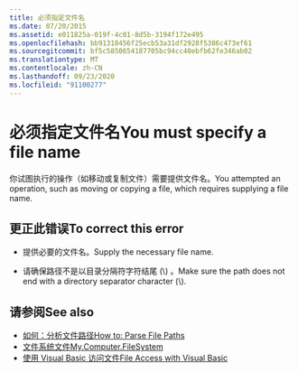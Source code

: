 ```yaml
---
title: 必须指定文件名
ms.date: 07/20/2015
ms.assetid: e011825a-019f-4c01-8d5b-3194f172e495
ms.openlocfilehash: bb91318456f25ecb53a31df2928f5386c473ef61
ms.sourcegitcommit: bf5c5850654187705bc94cc40ebfb62fe346ab02
ms.translationtype: MT
ms.contentlocale: zh-CN
ms.lasthandoff: 09/23/2020
ms.locfileid: "91100277"
---
```

# <a name="you-must-specify-a-file-name"></a><span data-ttu-id="af41a-102">必须指定文件名</span><span class="sxs-lookup"><span data-stu-id="af41a-102">You must specify a file name</span></span>

<span data-ttu-id="af41a-103">你试图执行的操作（如移动或复制文件）需要提供文件名。</span><span class="sxs-lookup"><span data-stu-id="af41a-103">You attempted an operation, such as moving or copying a file, which requires supplying a file name.</span></span>  
  
## <a name="to-correct-this-error"></a><span data-ttu-id="af41a-104">更正此错误</span><span class="sxs-lookup"><span data-stu-id="af41a-104">To correct this error</span></span>  
  
- <span data-ttu-id="af41a-105">提供必要的文件名。</span><span class="sxs-lookup"><span data-stu-id="af41a-105">Supply the necessary file name.</span></span>  
  
- <span data-ttu-id="af41a-106">请确保路径不是以目录分隔符字符结尾 (\\) 。</span><span class="sxs-lookup"><span data-stu-id="af41a-106">Make sure the path does not end with a directory separator character (\\).</span></span>  
  
## <a name="see-also"></a><span data-ttu-id="af41a-107">请参阅</span><span class="sxs-lookup"><span data-stu-id="af41a-107">See also</span></span>

- [<span data-ttu-id="af41a-108">如何：分析文件路径</span><span class="sxs-lookup"><span data-stu-id="af41a-108">How to: Parse File Paths</span></span>](../developing-apps/programming/drives-directories-files/how-to-parse-file-paths.md)
- [<span data-ttu-id="af41a-109">文件系统文件</span><span class="sxs-lookup"><span data-stu-id="af41a-109">My.Computer.FileSystem</span></span>](xref:Microsoft.VisualBasic.FileIO.FileSystem)
- [<span data-ttu-id="af41a-110">使用 Visual Basic 访问文件</span><span class="sxs-lookup"><span data-stu-id="af41a-110">File Access with Visual Basic</span></span>](../developing-apps/programming/drives-directories-files/file-access.md)
